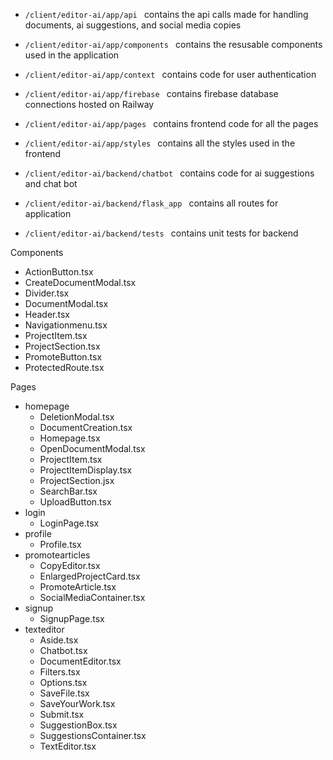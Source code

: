 
- ```/client/editor-ai/app/api ``` contains the api calls made for handling documents, ai suggestions, and social media copies
  
- ```/client/editor-ai/app/components ``` contains the resusable components used in the application
  
- ```/client/editor-ai/app/context ``` contains code for user authentication
  
- ```/client/editor-ai/app/firebase ``` contains firebase database connections hosted on Railway
  
- ```/client/editor-ai/app/pages ``` contains frontend code for all the pages
  
- ```/client/editor-ai/app/styles ``` contains all the styles used in the frontend
  
- ```/client/editor-ai/backend/chatbot ``` contains code for ai suggestions and chat bot
  
- ```/client/editor-ai/backend/flask_app ``` contains all routes for application
  
- ```/client/editor-ai/backend/tests ``` contains unit tests for backend

Components 
  - ActionButton.tsx
  - CreateDocumentModal.tsx
  - Divider.tsx
  - DocumentModal.tsx
  - Header.tsx
  - Navigationmenu.tsx
  - ProjectItem.tsx
  - ProjectSection.tsx
  - PromoteButton.tsx
  - ProtectedRoute.tsx

Pages
  - homepage
    - DeletionModal.tsx
    - DocumentCreation.tsx
    - Homepage.tsx
    - OpenDocumentModal.tsx
    - ProjectItem.tsx
    - ProjectItemDisplay.tsx
    - ProjectSection.jsx
    - SearchBar.tsx
    - UploadButton.tsx 
  - login
    - LoginPage.tsx 
  - profile
    - Profile.tsx 
  - promotearticles
    - CopyEditor.tsx
    - EnlargedProjectCard.tsx
    - PromoteArticle.tsx
    - SocialMediaContainer.tsx
  - signup
    - SignupPage.tsx
  - texteditor
    - Aside.tsx
    - Chatbot.tsx
    - DocumentEditor.tsx
    - Filters.tsx
    - Options.tsx
    - SaveFile.tsx
    - SaveYourWork.tsx
    - Submit.tsx
    - SuggestionBox.tsx
    - SuggestionsContainer.tsx
    - TextEditor.tsx
